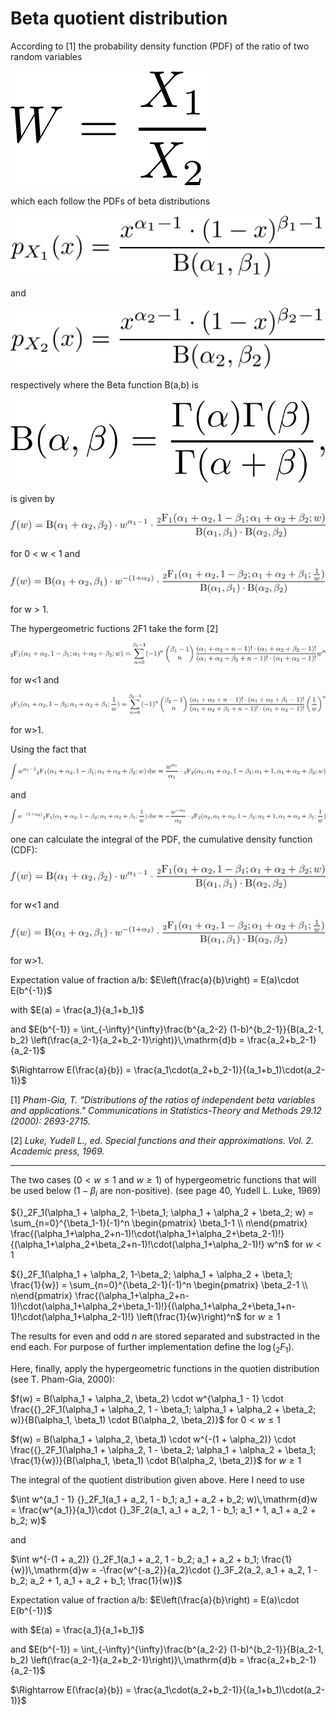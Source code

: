# Beta quotient distribution

According to [1] the probability density function (PDF) of the ratio of two random variables

![](images/w.png)

which each follow the PDFs of beta distributions

![](images/p1.png)

and

![](images/p2.png)

respectively where the Beta function B(a,b) is

![](images/B.png)

is given by

![](images/f_l1.png)

for 0 < w < 1 and

![](images/f_g1.png)

for w > 1.

The hypergeometric fuctions 2F1 take the form [2]

![](images/2F1_l1.png)

for w<1 and

![](images/2F1_g1.png)

for w>1.

Using the fact that

![](images/int_1.png)

and

![](images/int_2.png)

one can calculate the integral of the PDF, the cumulative density function (CDF):

![](F_l1.png)

for w<1 and 

![](F_g1.png)

for w>1.

Expectation value of fraction a/b: $E\left(\frac{a}{b}\right) = E(a)\cdot E(b^{-1})$

with $E(a) = \frac{a_1}{a_1+b_1}$

and $E(b^{-1}) = \int_{-\infty}^{\infty}\frac{b^{a_2-2} (1-b)^{b_2-1}}{B(a_2-1, b_2) \left(\frac{a_2-1}{a_2+b_2-1}\right)}\,\mathrm{d}b = \frac{a_2+b_2-1}{a_2-1}$

$\Rightarrow E(\frac{a}{b}) = \frac{a_1\cdot(a_2+b_2-1)}{(a_1+b_1)\cdot(a_2-1)}$







[1] _Pham-Gia, T. "Distributions of the ratios of independent beta variables and applications." Communications in Statistics-Theory and Methods 29.12 (2000): 2693-2715._

[2] _Luke, Yudell L., ed. Special functions and their approximations. Vol. 2. Academic press, 1969._

---

The two cases ($0<w\leq1$ and $w\geq1$) of hypergeometric functions that will be used below ($1 - \beta_i$ are non-positive). (see page 40, Yudell L. Luke, 1969)

${}_2F_1(\alpha_1 + \alpha_2, 1-\beta_1; \alpha_1 + \alpha_2 + \beta_2; w) = \sum_{n=0}^{\beta_1-1}(-1)^n \begin{pmatrix} \beta_1-1 \\ n\end{pmatrix} \frac{(\alpha_1+\alpha_2+n-1)!\cdot(\alpha_1+\alpha_2+\beta_2-1)!}{(\alpha_1+\alpha_2+\beta_2+n-1)!\cdot(\alpha_1+\alpha_2-1)!} w^n$ for $w<1$

${}_2F_1(\alpha_1 + \alpha_2, 1-\beta_2; \alpha_1 + \alpha_2 + \beta_1; \frac{1}{w}) = \sum_{n=0}^{\beta_2-1}(-1)^n \begin{pmatrix} \beta_2-1 \\ n\end{pmatrix} \frac{(\alpha_1+\alpha_2+n-1)!\cdot(\alpha_1+\alpha_2+\beta_1-1)!}{(\alpha_1+\alpha_2+\beta_1+n-1)!\cdot(\alpha_1+\alpha_2-1)!} \left(\frac{1}{w}\right)^n$ for $w\geq1$

The results for even and odd $n$ are stored separated and substracted in the end each. For purpose of further implementation define the $\log({_2F_1})$.


Here, finally, apply the hypergeometric functions in the quotien distribution (see T. Pham-Gia, 2000):

$f(w) = B(\alpha_1 + \alpha_2, \beta_2) \cdot w^{\alpha_1 - 1} \cdot \frac{{}_2F_1(\alpha_1 + \alpha_2, 1 - \beta_1; \alpha_1 + \alpha_2 + \beta_2; w)}{B(\alpha_1, \beta_1) \cdot B(\alpha_2, \beta_2)}$ for $0 < w \leq 1$

$f(w) = B(\alpha_1 + \alpha_2, \beta_1) \cdot w^{-(1 + \alpha_2)} \cdot \frac{{}_2F_1(\alpha_1 + \alpha_2, 1 - \beta_2; \alpha_1 + \alpha_2 + \beta_1; \frac{1}{w})}{B(\alpha_1, \beta_1) \cdot B(\alpha_2, \beta_2)}$ for $w \geq 1$


The integral of the quotient distribution given above. Here I need to use

$\int w^{a_1 - 1} {}_2F_1(a_1 + a_2, 1 - b_1; a_1 + a_2 + b_2; w)\,\mathrm{d}w = \frac{w^{a_1}}{a_1}\cdot {}_3F_2(a_1, a_1 + a_2, 1 - b_1; a_1 + 1, a_1 + a_2 + b_2; w)$

and

$\int w^{-(1 + a_2)} {}_2F_1(a_1 + a_2, 1 - b_2; a_1 + a_2 + b_1; \frac{1}{w})\,\mathrm{d}w = -\frac{w^{-a_2}}{a_2}\cdot {}_3F_2(a_2, a_1 + a_2, 1 - b_2; a_2 + 1, a_1 + a_2 + b_1; \frac{1}{w})$


Expectation value of fraction a/b: $E\left(\frac{a}{b}\right) = E(a)\cdot E(b^{-1})$

with $E(a) = \frac{a_1}{a_1+b_1}$

and $E(b^{-1}) = \int_{-\infty}^{\infty}\frac{b^{a_2-2} (1-b)^{b_2-1}}{B(a_2-1, b_2) \left(\frac{a_2-1}{a_2+b_2-1}\right)}\,\mathrm{d}b = \frac{a_2+b_2-1}{a_2-1}$

$\Rightarrow E(\frac{a}{b}) = \frac{a_1\cdot(a_2+b_2-1)}{(a_1+b_1)\cdot(a_2-1)}$
